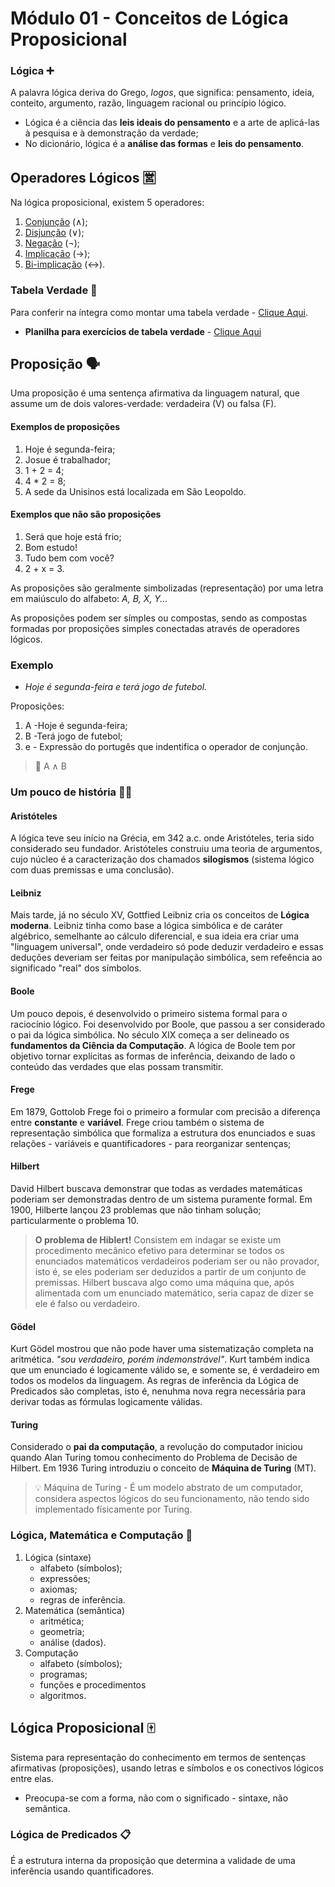 # Módulo 01 - Conceitos de Lógica Proposicional

### Lógica ➕

A palavra lógica deriva do Grego, _logos_, que significa: pensamento, ideia, conteito, argumento, razão, linguagem racional ou princípio lógico.

- Lógica é a ciência das **leis ideais do pensamento** e a arte de aplicá-las à pesquisa e à demonstração da verdade;
- No dicionário, lógica é a **análise das formas** e **leis do pensamento**.

## Operadores Lógicos 🈺

Na lógica proposicional, existem 5 operadores:

1. [Conjunção](operadores-logicos/conjuncao.md) (∧);
2. [Disjunção](operadores-logicos/disjuncao.md) (∨);
3. [Negação](operadores-logicos/negacao.md) (¬);
4. [Implicação](operadores-logicos/implicacao.md) (→);
5. [Bi-implicação](operadores-logicos/bi-implicacao.md) (↔).

### Tabela Verdade 🍏

Para conferir na íntegra como montar uma tabela verdade - [Clique Aqui](tabela-verdade/README.md).

- **Planilha para exercícios de tabela verdade** - [Clique Aqui](https://docs.google.com/spreadsheets/d/15UCC2qn3jW51BdkO50zq_tsAzzruve6FvFGLVqyrPGA/edit?usp=sharing)

## Proposição 🗣

Uma proposição é uma sentença afirmativa da linguagem natural, que assume um de dois valores-verdade: verdadeira (V) ou falsa (F).

#### Exemplos de proposições

1. Hoje é segunda-feira;
2. Josue é trabalhador;
3. 1 + 2 = 4;
4. 4 \* 2 = 8;
5. A sede da Unisinos está localizada em São Leopoldo.

#### Exemplos que não são proposições

1. Será que hoje está frio;
2. Bom estudo!
3. Tudo bem com você?
4. 2 + x = 3.

As proposições são geralmente simbolizadas (representação) por uma letra em maiúsculo do alfabeto: _A, B, X, Y..._

As proposições podem ser símples ou compostas, sendo as compostas formadas por proposições simples conectadas através de operadores lógicos.

### Exemplo

- _Hoje é segunda-feira e terá jogo de futebol._

Proposições:

1. A -Hoje é segunda-feira;
2. B -Terá jogo de futebol;
3. e - Expressão do portugês que indentifica o operador de conjunção.

> 🎉 A ∧ B

### Um pouco de história 🧝‍♂️

#### Aristóteles

A lógica teve seu início na Grécia, em 342 a.c. onde Aristóteles, teria sido considerado seu fundador. Aristóteles construiu uma teoria de argumentos, cujo núcleo é a caracterização dos chamados **silogismos** (sistema lógico com duas premissas e uma conclusão).

#### Leibniz

Mais tarde, já no século XV, Gottfied Leibniz cria os conceitos de **Lógica moderna**. Leibniz tinha como base a lógica simbólica e de caráter algébrico, semelhante ao cálculo diferencial, e sua ideia era criar uma "linguagem universal", onde verdadeiro só pode deduzir verdadeiro e essas deduções deveriam ser feitas por manipulação simbólica, sem refeência ao significado "real" dos símbolos.

#### Boole

Um pouco depois, é desenvolvido o primeiro sistema formal para o raciocínio lógico. Foi desenvolvido por Boole, que passou a ser considerado o pai da lógica simbólica. No século XIX começa a ser delineado os **fundamentos da Ciência da Computação**. A lógica de Boole tem por objetivo tornar explícitas as formas de inferência, deixando de lado o conteúdo das verdades que elas possam transmitir.

#### Frege

Em 1879, Gottolob Frege foi o primeiro a formular com precisão a diferença entre **constante** e **variável**. Frege criou também o sistema de representação simbólica que formaliza a estrutura dos enunciados e suas relações - variáveis e quantificadores - para reorganizar sentenças;

#### Hilbert

David Hilbert buscava demonstrar que todas as verdades matemáticas poderiam ser demonstradas dentro de um sistema puramente formal. Em 1900, Hilberte lançou 23 problemas que não tinham solução; particularmente o problema 10.

> **O problema de Hiblert!**
> Consistem em indagar se existe um procedimento mecânico efetivo para determinar se todos os enunciados matemáticos verdadeiros poderiam ser ou não provador, isto é, se eles poderiam ser deduzidos a partir de um conjunto de premissas.
> Hilbert buscava algo como uma máquina que, após alimentada com um enunciado matemático, seria capaz de dizer se ele é falso ou verdadeiro.

#### Gödel

Kurt Gödel mostrou que não pode haver uma sistematização completa na aritmética. _"sou verdadeiro, porém indemonstrável"_. Kurt também indica que um enunciado é logicamente válido se, e somente se, é verdadeiro em todos os modelos da linguagem. As regras de inferência da Lógica de Predicados são completas, isto é, nenuhma nova regra necessária para derivar todas as fórmulas logicamente válidas.

#### Turing

Considerado o **pai da computação**, a revolução do computador iniciou quando Alan Turing tomou conhecimento do Problema de Decisão de Hilbert. Em 1936 Turing introduziu o conceito de **Máquina de Turing** (MT).

> 💡 Máquina de Turing - É um modelo abstrato de um computador, considera aspectos lógicos do seu funcionamento, não tendo sido implementado físicamente por Turing.

### Lógica, Matemática e Computação 🤩

1. Lógica (sintaxe)
   - alfabeto (símbolos);
   - expressões;
   - axiomas;
   - regras de inferência.
2. Matemática (semântica)
   - aritmética;
   - geometria;
   - análise (dados).
3. Computação
   - alfabeto (símbolos);
   - programas;
   - funções e procedimentos
   - algoritmos.

## Lógica Proposicional 🀄

Sistema para representação do conhecimento em termos de sentenças afirmativas (proposições), usando letras e símbolos e os conectivos lógicos entre elas.

- Preocupa-se com a forma, não com o significado - sintaxe, não semântica.

### Lógica de Predicados 📋

É a estrutura interna da proposição que determina a validade de uma inferência usando quantificadores.
